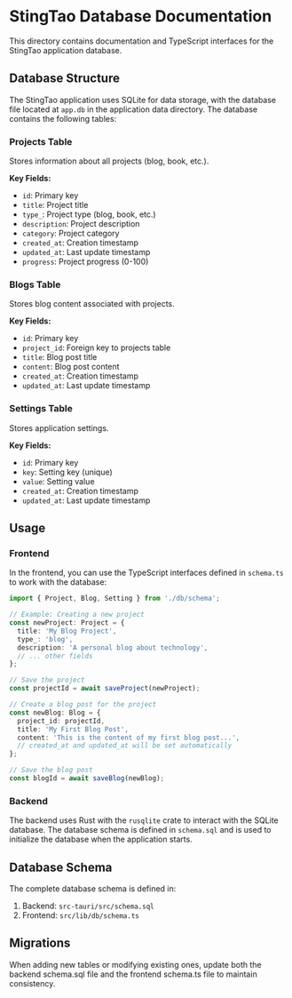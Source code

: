 # StingTao Database Documentation

This directory contains documentation and TypeScript interfaces for the StingTao application database.

## Database Structure

The StingTao application uses SQLite for data storage, with the database file located at `app.db` in the application data directory. The database contains the following tables:

### Projects Table

Stores information about all projects (blog, book, etc.).

**Key Fields:**
- `id`: Primary key
- `title`: Project title
- `type_`: Project type (blog, book, etc.)
- `description`: Project description
- `category`: Project category
- `created_at`: Creation timestamp
- `updated_at`: Last update timestamp
- `progress`: Project progress (0-100)

### Blogs Table

Stores blog content associated with projects.

**Key Fields:**
- `id`: Primary key
- `project_id`: Foreign key to projects table
- `title`: Blog post title
- `content`: Blog post content
- `created_at`: Creation timestamp
- `updated_at`: Last update timestamp

### Settings Table

Stores application settings.

**Key Fields:**
- `id`: Primary key
- `key`: Setting key (unique)
- `value`: Setting value
- `created_at`: Creation timestamp
- `updated_at`: Last update timestamp

## Usage

### Frontend

In the frontend, you can use the TypeScript interfaces defined in `schema.ts` to work with the database:

```typescript
import { Project, Blog, Setting } from './db/schema';

// Example: Creating a new project
const newProject: Project = {
  title: 'My Blog Project',
  type_: 'blog',
  description: 'A personal blog about technology',
  // ... other fields
};

// Save the project
const projectId = await saveProject(newProject);

// Create a blog post for the project
const newBlog: Blog = {
  project_id: projectId,
  title: 'My First Blog Post',
  content: 'This is the content of my first blog post...',
  // created_at and updated_at will be set automatically
};

// Save the blog post
const blogId = await saveBlog(newBlog);
```

### Backend

The backend uses Rust with the `rusqlite` crate to interact with the SQLite database. The database schema is defined in `schema.sql` and is used to initialize the database when the application starts.

## Database Schema

The complete database schema is defined in:

1. Backend: `src-tauri/src/schema.sql`
2. Frontend: `src/lib/db/schema.ts`

## Migrations

When adding new tables or modifying existing ones, update both the backend schema.sql file and the frontend schema.ts file to maintain consistency. 